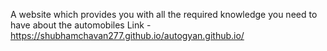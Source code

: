 A website which provides you with all the required knowledge you need to have about the automobiles
Link - https://shubhamchavan277.github.io/autogyan.github.io/
